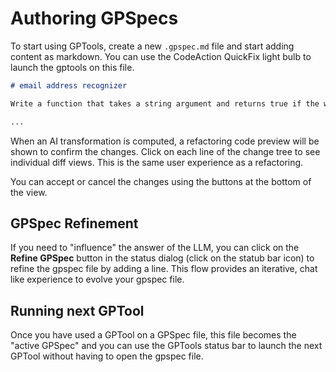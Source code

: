 # Authoring GPSpecs

To start using GPTools, create a new `.gpspec.md` file and start adding content as markdown. You can use the CodeAction QuickFix light bulb to launch the gptools on this file.

```markdown A sample CoArch document.
# email address recognizer

Write a function that takes a string argument and returns true if the whole string is a valid email address, false otherwise.

...
```

When an AI transformation is computed, a refactoring code preview will be shown to confirm the changes. Click on each line of the change tree to see individual diff views. This is the same user experience as a refactoring.

You can accept or cancel the changes using the buttons at the bottom of the view.

## GPSpec Refinement

If you need to "influence" the answer of the LLM, you can click on the **Refine GPSpec** button in the status dialog (click on the statub bar icon) to refine the gpspec file
by adding a line. This flow provides an iterative, chat like experience to evolve your gpspec file.

## Running next GPTool

Once you have used a GPTool on a GPSpec file, this file becomes the "active GPSpec"
and you can use the GPTools status bar to launch the next GPTool without having
to open the gpspec file.
